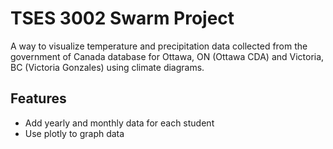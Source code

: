 # TSES 3002 Swarm Project

A way to visualize temperature and precipitation data collected from the government of Canada database for Ottawa, ON (Ottawa CDA) and Victoria, BC (Victoria Gonzales) using climate diagrams.

## Features

- Add yearly and monthly data for each student
- Use plotly to graph data
